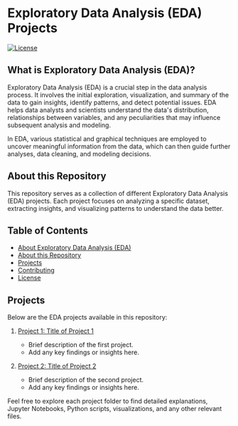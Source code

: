 # Exploratory Data Analysis (EDA) Projects

[![License](https://img.shields.io/badge/License-MIT-blue.svg)](https://opensource.org/licenses/MIT)

## What is Exploratory Data Analysis (EDA)?

Exploratory Data Analysis (EDA) is a crucial step in the data analysis process. It involves the initial exploration, visualization, and summary of the data to gain insights, identify patterns, and detect potential issues. EDA helps data analysts and scientists understand the data's distribution, relationships between variables, and any peculiarities that may influence subsequent analysis and modeling.

In EDA, various statistical and graphical techniques are employed to uncover meaningful information from the data, which can then guide further analyses, data cleaning, and modeling decisions.

## About this Repository

This repository serves as a collection of different Exploratory Data Analysis (EDA) projects. Each project focuses on analyzing a specific dataset, extracting insights, and visualizing patterns to understand the data better.

## Table of Contents
- [About Exploratory Data Analysis (EDA)](#what-is-exploratory-data-analysis-eda)
- [About this Repository](#about-this-repository)
- [Projects](#projects)
- [Contributing](#contributing)
- [License](#license)

## Projects

Below are the EDA projects available in this repository:

1. [Project 1: Title of Project 1](link/to/project1/folder)
   - Brief description of the first project.
   - Add any key findings or insights here.

2. [Project 2: Title of Project 2](link/to/project2/folder)
   - Brief description of the second project.
   - Add any key findings or insights here.

<!-- Add more projects as needed -->

Feel free to explore each project folder to find detailed explanations, Jupyter Notebooks, Python scripts, visualizations, and any other relevant files.


